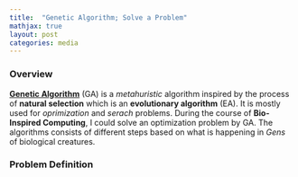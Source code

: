 ```yaml
---
title:  "Genetic Algorithm; Solve a Problem"
mathjax: true
layout: post
categories: media
---
```


### Overview

[__Genetic Algorithm__](https://en.wikipedia.org/wiki/Genetic_algorithm) (GA) is a _metahuristic_ algorithm inspired by the process of __natural selection__ which is an __evolutionary algorithm__ (EA). It is mostly used for _oprimization_ and _serach_ problems. During the course of __Bio-Inspired Computing__, I could solve an optimization problem by GA. The algorithms consists of different steps based on what is happening in _Gens_ of biological creatures.

### Problem Definition

